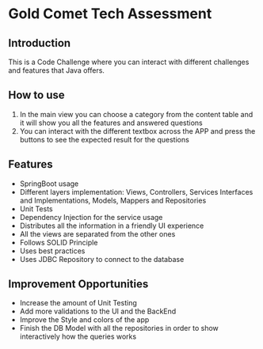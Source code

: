 # Gold Comet Tech Assessment
## Introduction

This is a Code Challenge where you can interact with different challenges and features that Java offers.

## How to use

1. In the main view you can choose a category from the content table and it will show you all the features and answered questions
2. You can interact with the different textbox across the APP and press the buttons to see the expected result for the questions

## Features

- SpringBoot usage
- Different layers implementation: Views, Controllers, Services Interfaces and Implementations, Models, Mappers and Repositories
- Unit Tests
- Dependency Injection for the service usage
- Distributes all the information in a friendly UI experience
- All the views are separated from the other ones
- Follows SOLID Principle
- Uses best practices
- Uses JDBC Repository to connect to the database

## Improvement Opportunities

- Increase the amount of Unit Testing
- Add more validations to the UI and the BackEnd
- Improve the Style and colors of the app
- Finish the DB Model with all the repositories in order to show interactively how the queries works
